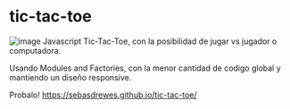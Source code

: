 # tic-tac-toe
![image](https://user-images.githubusercontent.com/81722772/121594163-1165b680-ca13-11eb-968d-7aa04e740f29.png)
Javascript Tic-Tac-Toe, con la posibilidad de jugar vs jugador o computadora.

Usando Modules and Factories, con la menor cantidad de codigo global y mantiendo un diseño responsive.

Probalo! https://sebasdrewes.github.io/tic-tac-toe/
